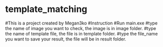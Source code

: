 # template_matching
#This is a project created by Megan3ko
#Instruction
#Run main.exe
#type the name of image you want to check, the image is in image folder.
#type the name of template file, the file is in template folder.
#type the file_name you want to save your result, the file will be in result folder.
